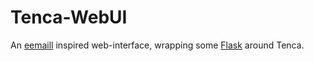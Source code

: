 # Tenca-WebUI

An [eemaill](https://eemaill.org/) inspired web-interface, wrapping some [Flask](https://flask.palletsprojects.com) around Tenca.

